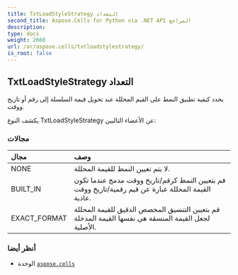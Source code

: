 ```yaml
---
title: TxtLoadStyleStrategy التعداد
second_title: Aspose.Cells for Python via .NET API المراجع
description:
type: docs
weight: 2660
url: /ar/aspose.cells/txtloadstylestrategy/
is_root: false
---
```

##  TxtLoadStyleStrategy التعداد
يحدد كيفية تطبيق النمط على القيم المحللة عند تحويل قيمة السلسلة إلى رقم أو تاريخ ووقت.



يكشف النوع TxtLoadStyleStrategy عن الأعضاء التاليين:

###  مجالات
| مجال| وصف|
| :- | :- |
| NONE | لا يتم تعيين النمط للقيمة المحللة.|
| BUILT_IN | قم بتعيين النمط كرقم/تاريخ ووقت مدمج عندما تكون القيمة المحللة عبارة عن قيم رقمية/تاريخ ووقت عادية.|
| EXACT_FORMAT | قم بتعيين التنسيق المخصص الدقيق للقيمة المحللة لجعل القيمة المنسقة هي نفسها القيمة المدخلة الأصلية.|



###  أنظر أيضا
* الوحدة [`aspose.cells`](..)

